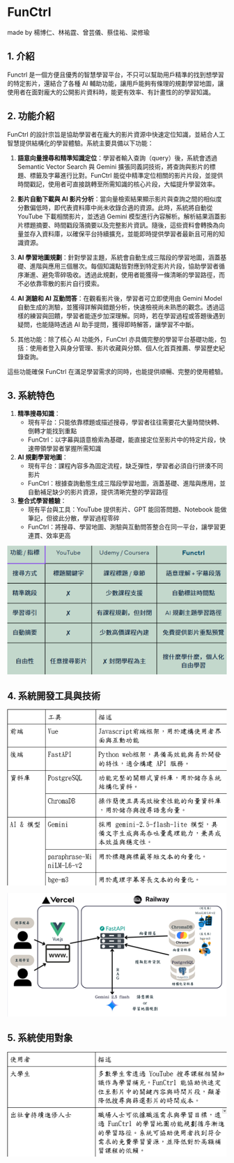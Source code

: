 # FunCtrl

made by 楊博仁、林祐霆、曾芸儀、蔡佳祐、梁修瑜

## 1. 介紹

Functrl 是一個方便且優秀的智慧學習平台，不只可以幫助用戶精準的找到想學習的特定影片，還結合了各種 AI 輔助功能，讓用戶能夠有條理的規劃學習地圖，讓使用者在面對龐大的公開影片資料時，能更有效率、有計畫性的的學習知識。

## 2. 功能介紹

FunCtrl 的設計宗旨是協助學習者在龐大的影片資源中快速定位知識，並結合人工智慧提供結構化的學習體驗。系統主要具備以下功能：

1. **語意向量搜尋和精準知識定位**：學習者輸入查詢（query）後，系統會透過 Semantic Vector Search 與 Gemini 擴張同義詞技術，將查詢與影片的標題、標籤及字幕進行比對。FunCtrl 能從中精準定位相關的影片片段，並提供時間戳記，使用者可直接跳轉至所需知識的核心片段，大幅提升學習效率。

2. **影片自動下載與 AI 影片分析**：當向量檢索結果顯示影片與查詢之間的相似度分數偏低時，即代表資料庫中尚未收錄合適的資源。此時，系統將自動從 YouTube 下載相關影片，並透過 Gemini 模型進行內容解析。解析結果涵蓋影片標題摘要、時間戳段落摘要以及完整影片資訊。隨後，這些資料會轉換為向量並存入資料庫，以確保平台持續擴充，並能即時提供學習者最新且可用的知識資源。

3. **AI 學習地圖規劃**：針對學習主題，系統會自動生成三階段的學習地圖，涵蓋基礎、進階與應用三個層次。每個知識點皆對應到特定影片片段，協助學習者循序漸進、避免零碎吸收。透過此規劃，使用者能獲得一條清晰的學習路徑，而不必依靠零散的影片自行摸索。

4. **AI 測驗和 AI 互動問答**：在觀看影片後，學習者可立即使用由 Gemini Model 自動生成的測驗，並獲得詳解與錯題分析，快速檢視尚未熟悉的觀念。透過這樣的練習與回饋，學習者能逐步加深理解。同時，若在學習過程或答題後遇到疑問，也能隨時透過 AI 助手提問，獲得即時解答，讓學習不中斷。

5. 其他功能：除了核心 AI 功能外，FunCtrl 亦具備完整的學習平台基礎功能，包括：使用者登入與身分管理、影片收藏與分類、個人化首頁推薦、學習歷史紀錄查詢。

這些功能確保 FunCtrl 在滿足學習需求的同時，也能提供順暢、完整的使用體驗。

## 3. 系統特色

1. **精準搜尋知識**：
   - 現有平台：只能依靠標題或描述搜尋，學習者往往需要花大量時間快轉、倒轉才能找到重點
   - FunCtrl：以字幕與語意檢索為基礎，能直接定位至影片中的特定片段，快速帶領學習者掌握所需知識
2. **AI 規劃學習地圖**：
   - 現有平台：課程內容多為固定流程，缺乏彈性，學習者必須自行拼湊不同影片
   - FunCtrl：根據查詢動態生成三階段學習地圖，涵蓋基礎、進階與應用，並自動補足缺少的影片資源，提供清晰完整的學習路徑
3. **整合式學習體驗**：
   - 現有平台與工具：YouTube 提供影片、GPT 能回答問題、Notebook 能做筆記，但彼此分散，學習過程零碎
   - FunCtrl：將搜尋、學習地圖、測驗與互動問答整合在同一平台，讓學習更連貫、效率更高

![image](image/compare.png)

## 4. 系統開發工具與技術

![image](image/structure_text.png)

![image](image/structure.png)

## 5. 系統使用對象

![image](image/target_user.png)
